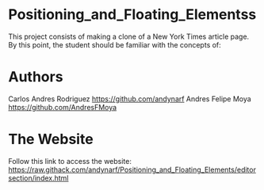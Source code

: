 # Positioning_and_Floating_Elementss
This project consists of making a clone of a New York Times article page. By this point, the student should be familiar with the concepts of:

# Authors

Carlos Andres Rodriguez https://github.com/andynarf
Andres Felipe Moya https://github.com/AndresFMoya

# The Website
Follow this link to access the website: https://raw.githack.com/andynarf/Positioning_and_Floating_Elements/editorsection/index.html